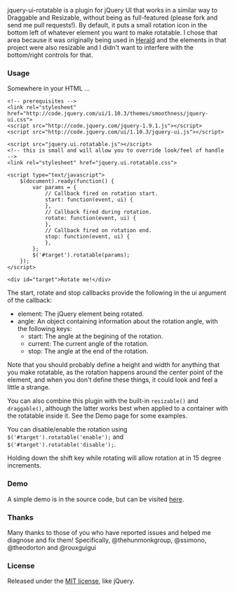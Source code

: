 jquery-ui-rotatable is a plugin for jQuery UI that works in a similar way to Draggable and Resizable, without being as full-featured (please fork and send me pull requests!). By default, it puts a small rotation icon in the bottom left of whatever element you want to make rotatable. I chose that area because it was originally being used in [Herald](https://github.com/godswearhats/herald) and the elements in that project were also resizable and I didn't want to interfere with the bottom/right controls for that.

### Usage

Somewhere in your HTML ...

    <!-- prerequisites -->
    <link rel="stylesheet" href="http://code.jquery.com/ui/1.10.3/themes/smoothness/jquery-ui.css">
    <script src="http://code.jquery.com/jquery-1.9.1.js"></script>
    <script src="http://code.jquery.com/ui/1.10.3/jquery-ui.js"></script>
    
    <script src="jquery.ui.rotatable.js"></script>
    <!-- this is small and will allow you to override look/feel of handle -->
    <link rel="stylesheet" href="jquery.ui.rotatable.css">
    
    <script type="text/javascript">
        $(document).ready(function() {
            var params = {
                // Callback fired on rotation start.
                start: function(event, ui) {
                },
                // Callback fired during rotation.
                rotate: function(event, ui) {
                },
                // Callback fired on rotation end.
                stop: function(event, ui) {
                },
            };
            $('#target').rotatable(params);
        });
    </script>
    
    <div id="target">Rotate me!</div>

The start, rotate and stop callbacks provide the following in the ui argument of the callback:
* element: The jQuery element being rotated.
* angle: An object containing information about the rotation angle, with the following keys:
    * start: The angle at the begining of the rotation.
    * current: The current angle of the rotation.
    * stop: The angle at the end of the rotation.

Note that you should probably define a height and width for anything that you make rotatable, as the rotation happens around the center point of the element, and when you don't define these things, it could look and feel a little a strange.

You can also combine this plugin with the built-in `resizable()` and `draggable()`, although the latter works best when applied to a container with the rotatable inside it. See the Demo page for some examples.

You can disable/enable the rotation using `$('#target').rotatable('enable');` and `$('#target').rotatable('disable');`.

Holding down the shift key while rotating will allow rotation at in 15 degree increments.

### Demo

A simple demo is in the source code, but can be visited [here](http://godswearhats.com/jquery-ui-rotatable/demo.html).

### Thanks

Many thanks to those of you who have reported issues and helped me diagnose and fix them! Specifically, @thehunmonkgroup, @ssimono, @theodorton and @rouxguigui

### License

Released under the [MIT license](http://jquery.org/license), like jQuery. 

